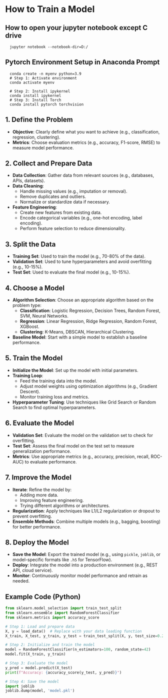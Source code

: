 
# How to Train a Model

## How to open your jupyter notebook except C drive

      jupyter notebook --notebook-dir=D:/ 

##   Pytorch Environment Setup in Anaconda Prompt
      conda create -n myenv python=3.9
      # Step 1: Activate environment
      conda activate myenv

      # Step 2: Install ipykernel
      conda install ipykernel
      # Step 3: Install Torch
      conda install pytorch torchvision




      
## 1. Define the Problem
- **Objective**: Clearly define what you want to achieve (e.g., classification, regression, clustering).
- **Metrics**: Choose evaluation metrics (e.g., accuracy, F1-score, RMSE) to measure model performance.

## 2. Collect and Prepare Data
- **Data Collection**: Gather data from relevant sources (e.g., databases, APIs, datasets).
- **Data Cleaning**:
  - Handle missing values (e.g., imputation or removal).
  - Remove duplicates and outliers.
  - Normalize or standardize data if necessary.
- **Feature Engineering**:
  - Create new features from existing data.
  - Encode categorical variables (e.g., one-hot encoding, label encoding).
  - Perform feature selection to reduce dimensionality.

## 3. Split the Data
- **Training Set**: Used to train the model (e.g., 70-80% of the data).
- **Validation Set**: Used to tune hyperparameters and avoid overfitting (e.g., 10-15%).
- **Test Set**: Used to evaluate the final model (e.g., 10-15%).

## 4. Choose a Model
- **Algorithm Selection**: Choose an appropriate algorithm based on the problem type:
  - **Classification**: Logistic Regression, Decision Trees, Random Forest, SVM, Neural Networks.
  - **Regression**: Linear Regression, Ridge Regression, Random Forest, XGBoost.
  - **Clustering**: K-Means, DBSCAN, Hierarchical Clustering.
- **Baseline Model**: Start with a simple model to establish a baseline performance.

## 5. Train the Model
- **Initialize the Model**: Set up the model with initial parameters.
- **Training Loop**:
  - Feed the training data into the model.
  - Adjust model weights using optimization algorithms (e.g., Gradient Descent).
  - Monitor training loss and metrics.
- **Hyperparameter Tuning**: Use techniques like Grid Search or Random Search to find optimal hyperparameters.

## 6. Evaluate the Model
- **Validation Set**: Evaluate the model on the validation set to check for overfitting.
- **Test Set**: Assess the final model on the test set to measure generalization performance.
- **Metrics**: Use appropriate metrics (e.g., accuracy, precision, recall, ROC-AUC) to evaluate performance.

## 7. Improve the Model
- **Iterate**: Refine the model by:
  - Adding more data.
  - Improving feature engineering.
  - Trying different algorithms or architectures.
- **Regularization**: Apply techniques like L1/L2 regularization or dropout to prevent overfitting.
- **Ensemble Methods**: Combine multiple models (e.g., bagging, boosting) for better performance.

## 8. Deploy the Model
- **Save the Model**: Export the trained model (e.g., using `pickle`, `joblib`, or model-specific formats like `.h5` for TensorFlow).
- **Deploy**: Integrate the model into a production environment (e.g., REST API, cloud service).
- **Monitor**: Continuously monitor model performance and retrain as needed.

## Example Code (Python)
```python
from sklearn.model_selection import train_test_split
from sklearn.ensemble import RandomForestClassifier
from sklearn.metrics import accuracy_score

# Step 1: Load and prepare data
X, y = load_data()  # Replace with your data loading function
X_train, X_test, y_train, y_test = train_test_split(X, y, test_size=0.2, random_state=42)

# Step 2: Initialize and train the model
model = RandomForestClassifier(n_estimators=100, random_state=42)
model.fit(X_train, y_train)

# Step 3: Evaluate the model
y_pred = model.predict(X_test)
print(f"Accuracy: {accuracy_score(y_test, y_pred)}")

# Step 4: Save the model
import joblib
joblib.dump(model, 'model.pkl')
